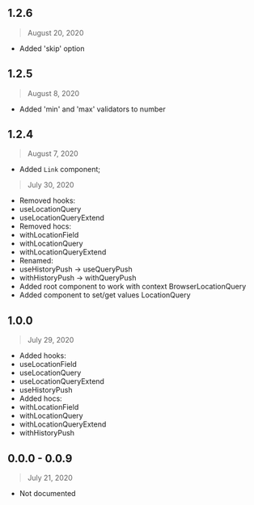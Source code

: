 ## 1.2.6

> August 20, 2020

-   Added 'skip' option

## 1.2.5

> August 8, 2020

-   Added 'min' and 'max' validators to number

## 1.2.4

> August 7, 2020

-   Added `Link` component;

> July 30, 2020

-   Removed hooks:
-   useLocationQuery
-   useLocationQueryExtend
-   Removed hocs:
-   withLocationField
-   withLocationQuery
-   withLocationQueryExtend
-   Renamed:
-   useHistoryPush -> useQueryPush
-   withHistoryPush -> withQueryPush
-   Added root component to work with context BrowserLocationQuery
-   Added component to set/get values LocationQuery

## 1.0.0

> July 29, 2020

-   Added hooks:
-   useLocationField
-   useLocationQuery
-   useLocationQueryExtend
-   useHistoryPush
-   Added hocs:
-   withLocationField
-   withLocationQuery
-   withLocationQueryExtend
-   withHistoryPush

## 0.0.0 - 0.0.9

> July 21, 2020

-   Not documented
